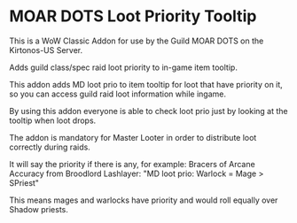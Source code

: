 # MOAR DOTS Loot Priority Tooltip

This is a WoW Classic Addon for use by the Guild MOAR DOTS on the Kirtonos-US Server.
  
Adds guild class/spec raid loot priority to in-game item tooltip. 

This addon adds MD loot prio to item tooltip for loot that have priority on it, so you can access guild raid loot information while ingame.

By using this addon everyone is able to check loot prio just by looking at the tooltip when loot drops.

The addon is mandatory for Master Looter in order to distribute loot correctly during raids.

It will say the priority if there is any, for example:
Bracers of Arcane Accuracy from Broodlord Lashlayer: "MD loot prio: Warlock = Mage > SPriest"

This means mages and warlocks have priority and would roll equally over Shadow priests.
